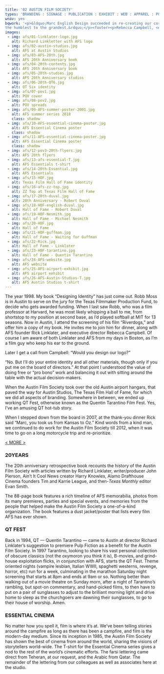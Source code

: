 ```yaml
---
title: '02 AUSTIN FILM SOCIETY'
types: 'BRANDING : SIGNAGE : PUBLICATION : EXHIBIT : WEB : APPAREL : POSTERS : EVENT MATERIALS'
wnav: yes
bqwork: '<p>&ldquo;Marc English Design succeeded in re-creating our corporate identity where others tried and failed for over a year. It’s tough coming up with an image that communicates “film” without the clichéd images of film strip, reel, projector; and one that communicates “Austin” without the clichéd river, bridge, hills; but Marc English Design never got bogged down by unoriginal thinking. Our new logo seemed to emerge naturally, after they listened carefully to our staff and board, and took time to experience our activities and understand us. The result was a logo that captured and reflected our essence — the beauty of light through celluloid — without constricting our business possibilities. Because of their talent, commitment and fearlessness, I firmly believe they can handle the needs of any enterprise, from
the humblest to the grandest.&rdquo;</p><footer><p>Rebecca Campbell, <em>Director : Austin Film Society</em></p></footer>'
images:
 - img: afs/01-linklater-logo.jpg
   alt: Richard Linkletter with AFS logo
 - img: afs/02-austin-studios.jpg
   alt: AFS at Austin Studios
 - img: afs/03-AFS-20th.jpg
   alt: AFS 20th Anniversary book
 - img: afs/04-20th-contents.jpg
   alt: AFS 20th Anniversary book
 - img: afs/05-20th-studios.jpg
   alt: AFS 20th Anniversary studios
 - img: afs/06-20th-QT6.jpg
   alt: QT Six identity
 - img: afs/07-pov1.jpg
   alt: POV cover
 - img: afs/08-pov2.jpg
   alt: POV spreads
 - img: afs/09-AFS-summer-poster-2001.jpg
   alt: AFS summer series 2018
   class: shadow
 - img: afs/10-AFS-essential-cinema-poster.jpg
   alt: AFS Essential Cinema poster
   class: shadow
 - img: afs/11-AFS-essential-cinema-poster.jpg
   alt: AFS Essential Cinema poster
   class: shadow
 - img: afs/12-pov3-20th-flyers.jpg
   alt: AFS 20th flyers
 - img: afs/13-afs-essential-T.jpg
   alt: AFS Essentials t-shirt
 - img: afs/14-20th-Essential.jpg
   alt: AFS Essentials
 - img: afs/15-HOF.jpg
   alt: Texas Film Hall of Fame identity
 - img: afs/16-afs-zz-top.jpg
   alt: ZZ Top at Texas Film Hall of Fame
 - img: afs/17-20th-duval.jpg
   alt: 20th Anniversary - Robert Duval
 - img: afs/18-HOF-english-duval.jpg
   alt: Hall of Fame - Robert Duval
 - img: afs/19-HOF-Nesmith.jpg
   alt: Hall of Fame - Michael Nesmith
 - img: afs/20-HOF.jpg
   alt: Hall of Fame
 - img: afs/21-HOF-guffman.jpg
   alt: Hall of Fame - Waiting for Guffman
 - img: afs/22-Rick.jpg
   alt: Hall of Fame - Linklater
 - img: afs/23-HOF-tarantino.jpg
   alt: Hall of Fame - Quentin Tarantino
 - img: afs/24-AFS-website.jpg
   alt: AFS website
 - img: afs/25-AFS-airport-exhibit.jpg
   alt: AFS airport exhibit
 - img: afs/26-AFS-Austin-Studios-T.jpg
   alt: AFS Austin Studios t-shirt
---
```


The year 1998. My book “Designing Identity” has just come out. Robb Moss is in Austin to serve on the jury for the Texas Filmmaker Production Fund, to decide who gets awarded funding. When I last saw Robb, who was a film professor at Harvard, he was most likely whipping a ball to me, from shortstop to my position at second base, as I’d played softball at MIT for 13 seasons. Now in Austin, I attend the screening of his film “Riverdogs,” and offer him a copy of my book. He invites me to join him for dinner, along with AFS founder Rick Linklater, and executive director Rebecca Campbell. Of course I am aware of both Linklater and AFS from my days in Boston, as I’m a film guy who keep his ear to the ground.

Later I get a call from Campbell: “Would you design our logo?”

“No. But I’ll do your entire identity and all other materials, though only if you put me on the board of directors.” At that point I understood the value of doing free or “pro bono” work and balancing it out with sitting around the table with the actual decision-makers.

When the Austin Film Society took over the old Austin airport hangars, that paved the way for Austin Studios, The Texas Film Hall of Fame, for which we did all aspects of branding. Somewhere in between, we ended up working QT Fest, otherwise known as the Quentin Tarantino Film Fest. Yes, I’ve an amusing QT hot-tub story.

When I stepped down from the board in 2007, at the thank-you dinner Rick said “Marc, you took us from Kansas to Oz.” Kind words from a kind man, we continued to do work for the Austin Film Society till 2012, when it was time to go on a long motorcycle trip and re-prioritize.

<a href="#" id="more">&lt; MORE &gt;</a>

<div class="hideit" id="moretext">

### 20YEARS

The 20th anniversary retrospective book recounts the history of the Austin Film Society with articles written by Richard Linklater, writer/producer John Pierson, Ain’t It Cool News creator Harry Knowles, Alamo Drafthouse Cinema founders Tim and Karrie League, and then-_Texas Monthly_ editor Evan Smith.

The 88-page book features a rich timeline of AFS memorabilia, photos from its many premieres, parties and special events, and memories from the people that helped make the Austin Film Society a one-of-a-kind organization. The book features a dust jacket/poster that lists every film AFS has ever shown.

### QT FEST

Back in 1994, QT — Quentin Tarantino — came to Austin at director Richard Linklater’s suggestion to premiere Pulp Fiction as a benefit for the Austin Film Society. In 1997 Tarantino, looking to share his vast personal collection of obscure classics (not the oxymoron you think it is), B-movies, and grind-house exploitation flicks, in conjunction with AFS, starts the QT Fest. Theme oriented nights (vampire lesbian, Italian WWII, spaghetti westerns, revenge, horror, etc) run for a week, culminating in the marathon Saturday night screening that starts at 8pm and ends at 9am or so. Nothing better than walking out of a movie theatre on Sunday morn, after a night of Tarantino’s rambling, but spot-on commentary, and hand-picked films, to then have to put on a pair of sunglasses to adjust to the brilliant morning light and drive home to sleep as the churchgoers are dawning their sunglasses, to go to their house of worship. Amen.

### ESSENTIAL CINEMA

No matter how you spell it, film is where it’s at. We’ve been telling stories around the campfire as long as there has been a campfire, and film is the modern-day medium. Since its inception in 1985, the Austin Film Society has shown the best of cinema from around the world, sharing the visions of storytellers world-wide. The T-shirt for the Essential Cinema series gives a nod to the rest of the world’s cinematic efforts. The farsi lettering came direct from Teheran, at our request, and the Arabic from Qatar. The remainder of the lettering from our colleagues as well as associates here at the studio.

</div>

